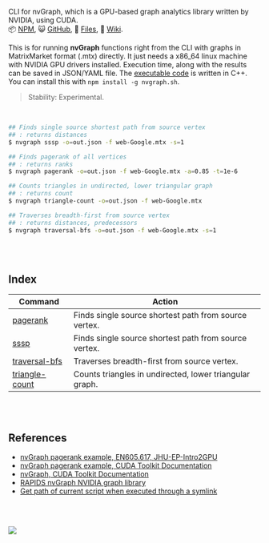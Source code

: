 CLI for nvGraph, which is a GPU-based graph analytics library written by
NVIDIA, using CUDA.<br>
:package: [NPM](https://www.npmjs.com/package/nvgraph.sh),
:smiley_cat: [GitHub](https://github.com/orgs/nodef/packages?repo_name=nvgraph.sh),
:scroll: [Files](https://unpkg.com/nvgraph.sh/),
:blue_book: [Wiki](https://github.com/nodef/nvgraph.sh/wiki/).

This is for running **nvGraph** functions right from the CLI with graphs in
MatrixMarket format (.mtx) directly. It just needs a x86_64 linux machine
with NVIDIA GPU drivers installed. Execution time, along with the results
can be saved in JSON/YAML file. The [executable code] is written in C++.
You can install this with `npm install -g nvgraph.sh`.

> Stability: Experimental.

<br>

```bash
## Finds single source shortest path from source vertex
## : returns distances
$ nvgraph sssp -o=out.json -f web-Google.mtx -s=1

## Finds pagerank of all vertices
## : returns ranks
$ nvgraph pagerank -o=out.json -f web-Google.mtx -a=0.85 -t=1e-6

## Counts triangles in undirected, lower triangular graph
## : returns count
$ nvgraph triangle-count -o=out.json -f web-Google.mtx

## Traverses breadth-first from source vertex
## : returns distances, predecessors
$ nvgraph traversal-bfs -o=out.json -f web-Google.mtx -s=1
```

<br>
<br>


## Index

| Command         | Action                       |
| --------------- | ---------------------------- |
| [pagerank] | Finds single source shortest path from source vertex. |
| [sssp] | Finds single source shortest path from source vertex. |
| [traversal-bfs] | Traverses breadth-first from source vertex. |
| [triangle-count] | Counts triangles in undirected, lower triangular graph. |

<br>
<br>


## References

- [nvGraph pagerank example, EN605.617, JHU-EP-Intro2GPU](https://github.com/JHU-EP-Intro2GPU/EN605.617/blob/master/module9/nvgraph_examples/nvgraph_Pagerank.cpp)
- [nvGraph pagerank example, CUDA Toolkit Documentation](https://docs.nvidia.com/cuda/archive/10.0/nvgraph/index.html#nvgraph-pagerank-example)
- [nvGraph, CUDA Toolkit Documentation](https://docs.nvidia.com/cuda/archive/10.0/nvgraph/index.html#introduction)
- [RAPIDS nvGraph NVIDIA graph library](https://github.com/rapidsai/nvgraph)
- [Get path of current script when executed through a symlink](https://unix.stackexchange.com/a/17500/166668)

<br>
<br>

[![](https://img.youtube.com/vi/3s9psf01ldo/maxresdefault.jpg)](https://www.youtube.com/watch?v=3s9psf01ldo)

[executable code]: https://github.com/cppf/nvgraph.sh
[pagerank]: https://github.com/nodef/nvgraph.sh/wiki/pagerank
[sssp]: https://github.com/nodef/nvgraph.sh/wiki/sssp
[traversal-bfs]: https://github.com/nodef/nvgraph.sh/wiki/traversal-bfs
[triangle-count]: https://github.com/nodef/nvgraph.sh/wiki/triangle-count
